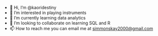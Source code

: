 - 👋 Hi, I’m @kaoridestiny
- 👀 I’m interested in playing instruments
- 🌱 I’m currently learning data analytics
- 💞️ I’m looking to collaborate on learning SQL and R
- 📫 How to reach me you can email me at simmonskay2000@gmail.com

<!---
kaoridestiny/kaoridestiny is a ✨ special ✨ repository because its `README.md` (this file) appears on your GitHub profile.
You can click the Preview link to take a look at your changes.
--->
